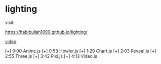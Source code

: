 # lighting
visit:

https://habibullah1090.github.io/lighting/




[video](https://www.youtube.com/watch?v=qugY8axtvWY)

[+] 0:00 Anime.js
[+] 0:53 Howler.js
[+] 1:29 Chart.js
[+] 2:03 Reveal.js
[+] 2:55 Three.js
[+] 3:42 Pixi.js
[+] 4:13 Video.js
